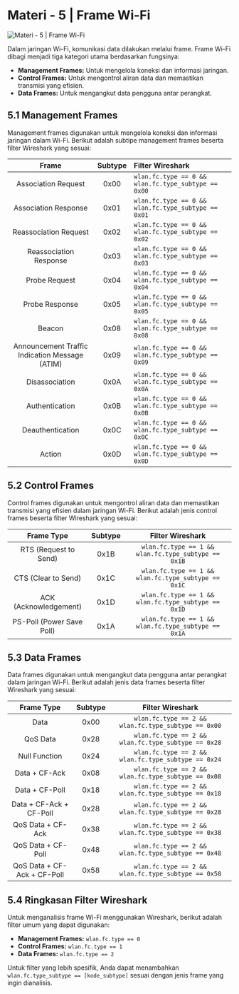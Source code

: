 # Materi - 5 | Frame Wi-Fi

![Materi - 5 | Frame Wi-Fi](https://github.com/fixploit03/Pentest-WiFi/blob/main/docs/Materi%20-%205%20%7C%20Frame%20Wi-Fi/img/frame%20wifi.jpg)

Dalam jaringan Wi-Fi, komunikasi data dilakukan melalui frame. Frame Wi-Fi dibagi menjadi tiga kategori utama berdasarkan fungsinya:
- **Management Frames:** Untuk mengelola koneksi dan informasi jaringan.
- **Control Frames:** Untuk mengontrol aliran data dan memastikan transmisi yang efisien.
- **Data Frames:** Untuk mengangkut data pengguna antar perangkat.

## 5.1 Management Frames

Management frames digunakan untuk mengelola koneksi dan informasi jaringan dalam Wi-Fi. Berikut adalah subtipe management frames beserta filter Wireshark yang sesuai:

| Frame | Subtype | Filter Wireshark |
|:--:|:--:|:--|
| Association Request | 0x00 | `wlan.fc.type == 0 && wlan.fc.type_subtype == 0x00` |
| Association Response | 0x01 | `wlan.fc.type == 0 && wlan.fc.type_subtype == 0x01` |
| Reassociation Request | 0x02 | `wlan.fc.type == 0 && wlan.fc.type_subtype == 0x02` |
| Reassociation Response | 0x03 | `wlan.fc.type == 0 && wlan.fc.type_subtype == 0x03` |
| Probe Request | 0x04 | `wlan.fc.type == 0 && wlan.fc.type_subtype == 0x04` |
| Probe Response | 0x05 | `wlan.fc.type == 0 && wlan.fc.type_subtype == 0x05` |
| Beacon | 0x08	| `wlan.fc.type == 0 && wlan.fc.type_subtype == 0x08` |
| Announcement Traffic Indication Message (ATIM) | 0x09	| `wlan.fc.type == 0 && wlan.fc.type_subtype == 0x09` |
| Disassociation | 0x0A	| `wlan.fc.type == 0 && wlan.fc.type_subtype == 0x0A` |
| Authentication | 0x0B	| `wlan.fc.type == 0 && wlan.fc.type_subtype == 0x0B` |
| Deauthentication | 0x0C	| `wlan.fc.type == 0 && wlan.fc.type_subtype == 0x0C` |
| Action | 0x0D | `wlan.fc.type == 0 && wlan.fc.type_subtype == 0x0D` |

## 5.2 Control Frames

Control frames digunakan untuk mengontrol aliran data dan memastikan transmisi yang efisien dalam jaringan Wi-Fi. Berikut adalah jenis control frames beserta filter Wireshark yang sesuai:

| Frame Type | Subtype | Filter Wireshark |
|:--:|:--:|:--:|
| RTS (Request to Send) | 0x1B | `wlan.fc.type == 1 && wlan.fc.type_subtype == 0x1B` |
| CTS (Clear to Send) | 0x1C | `wlan.fc.type == 1 && wlan.fc.type_subtype == 0x1C` |
| ACK (Acknowledgement) | 0x1D | `wlan.fc.type == 1 && wlan.fc.type_subtype == 0x1D` |
| PS-Poll (Power Save Poll) | 0x1A | `wlan.fc.type == 1 && wlan.fc.type_subtype == 0x1A` |

## 5.3 Data Frames

Data frames digunakan untuk mengangkut data pengguna antar perangkat dalam jaringan Wi-Fi. Berikut adalah jenis data frames beserta filter Wireshark yang sesuai:

|Frame Type | Subtype | Filter Wireshark |
|:--:|:--:|:--:|
| Data | 0x00 | `wlan.fc.type == 2 && wlan.fc.type_subtype == 0x00` |
| QoS Data | 0x28 | `wlan.fc.type == 2 && wlan.fc.type_subtype == 0x28` |
| Null Function | 0x24 | `wlan.fc.type == 2 && wlan.fc.type_subtype == 0x24` |
| Data + CF-Ack | 0x08 | `wlan.fc.type == 2 && wlan.fc.type_subtype == 0x08` |
| Data + CF-Poll | 0x18 | `wlan.fc.type == 2 && wlan.fc.type_subtype == 0x18` |
| Data + CF-Ack + CF-Poll | 0x28 | `wlan.fc.type == 2 && wlan.fc.type_subtype == 0x28` |
| QoS Data + CF-Ack | 0x38 | `wlan.fc.type == 2 && wlan.fc.type_subtype == 0x38` |
| QoS Data + CF-Poll | 0x48 | `wlan.fc.type == 2 && wlan.fc.type_subtype == 0x48` |
| QoS Data + CF-Ack + CF-Poll | 0x58 | `wlan.fc.type == 2 && wlan.fc.type_subtype == 0x58`

## 5.4 Ringkasan Filter Wireshark

Untuk menganalisis frame Wi-Fi menggunakan Wireshark, berikut adalah filter umum yang dapat digunakan:
- **Management Frames:** `wlan.fc.type == 0`
- **Control Frames:** `wlan.fc.type == 1`
- **Data Frames:** `wlan.fc.type == 2`

Untuk filter yang lebih spesifik, Anda dapat menambahkan `wlan.fc.type_subtype == [kode_subtype]` sesuai dengan jenis frame yang ingin dianalisis.
